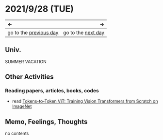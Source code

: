 # 2021/9/28 (TUE)
|←|→|
|:---|---:|
go to the [previous day](./27th.md) | go to the [next day](./29th.md)

## Univ.
SUMMER VACATION

## Other Activities
### Reading papers, articles, books, codes
- read [Tokens-to-Token ViT: Training Vision Transformers from Scratch on ImageNet](https://arxiv.org/abs/2101.11986)

## Memo, Feelings, Thoughts
no contents
